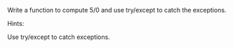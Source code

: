 Write a function to compute 5/0 and use try/except to catch the exceptions.

Hints:

Use try/except to catch exceptions.